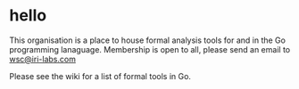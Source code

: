 # hello

This organisation is a place to house formal analysis tools for and in the Go programming lanaguage.
Membership is open to all, please send an email to wsc@iri-labs.com

Please see the wiki for a list of formal tools in Go.
